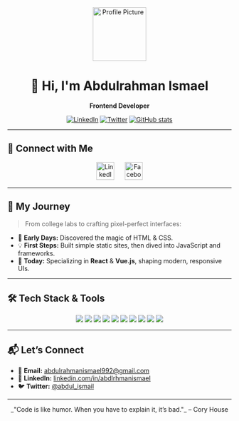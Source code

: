 <div align="center">
  <img src="https://avatars.githubusercontent.com/your-username" alt="Profile Picture" width="120"/>

# 👋 Hi, I'm **Abdulrahman Ismael**

**Frontend Developer**

[![LinkedIn](https://img.shields.io/badge/LinkedIn-Abdulrahman%20Ismail-blue?logo=linkedin)](https://www.linkedin.com/in/abdlrhmanismael/)
[![Twitter](https://img.shields.io/badge/Twitter-@abdul_ismail-1ca0f1?logo=twitter)](https://twitter.com/abdlrhmanismael)
[![GitHub stats](https://github-readme-stats.vercel.app/api?username=abdlrhmanismael\&show_icons=true)](https://github.com/abdlrhmanismael)

</div>

---

## 🔗 Connect with Me

<div align="center">
  <a href="https://linkedin.com/in/abdlrhmanismael"><img src="https://cdn.simpleicons.org/linkedin/0A66C2" width="40" alt="LinkedIn" style="margin:0 10px;"/></a>
  <a href="https://facebook.com/adlrhmanismael"><img src="https://cdn.simpleicons.org/facebook/1877F2" width="40" alt="Facebook" style="margin:0 10px;"/></a>
</div>

---

## 🚀 My Journey

> From college labs to crafting pixel-perfect interfaces:

* 🔰 **Early Days:** Discovered the magic of HTML & CSS.
* 💡 **First Steps:** Built simple static sites, then dived into JavaScript and frameworks.
* 🎯 **Today:** Specializing in **React** & **Vue.js**, shaping modern, responsive UIs.

---

## 🛠️ Tech Stack & Tools

<div align="center">
  <img src="https://img.shields.io/badge/JavaScript-ES6+-f7df1e?logo=javascript&logoColor=black"/>
  <img src="https://img.shields.io/badge/TypeScript-007ACC?logo=typescript&logoColor=white"/>
  <img src="https://img.shields.io/badge/React-61DAFB?logo=react&logoColor=black"/>
  <img src="https://img.shields.io/badge/Vue.js-4FC08D?logo=vuedotjs&logoColor=white"/>
  <img src="https://img.shields.io/badge/Nuxt.js-00DC82?logo=nuxtdotjs&logoColor=white"/>
  <img src="https://img.shields.io/badge/Tailwind_CSS-38B2AC?logo=tailwind-css&logoColor=white"/>
  <img src="https://img.shields.io/badge/Bootstrap-7952B3?logo=bootstrap&logoColor=white"/>
  <img src="https://img.shields.io/badge/Pinia-D7B778?logo=pinia&logoColor=white"/>
  <img src="https://img.shields.io/badge/Axios-5A29E4?logo=axios&logoColor=white"/>
  <img src="https://img.shields.io/badge/Framer_Motion-0055FF?logo=framer&logoColor=white"/>
</div>

---

## 📬 Let’s Connect

* 📧 **Email:** [abdulrahmanismael992@gmail.com](mailto:abdulrahmanismael992@gmail.com)
* 💼 **LinkedIn:** [linkedin.com/in/abdlrhmanismael](https://linkedin.com/in/abdlrhmanismael)
* 🐦 **Twitter:** [@abdul\_ismail](https://twitter.com/abdlrhmanismael)

---

<div align="center">
  _"Code is like humor. When you have to explain it, it’s bad."_ – Cory House
</div>
